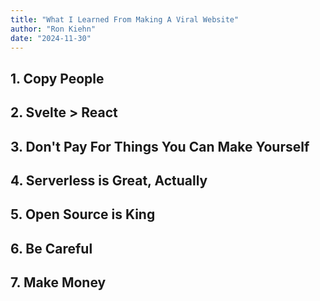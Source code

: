 ```yaml
---
title: "What I Learned From Making A Viral Website"
author: "Ron Kiehn"
date: "2024-11-30"
---
```




## 1. Copy People

## 2. Svelte > React

## 3. Don't Pay For Things You Can Make Yourself

## 4. Serverless is Great, Actually

## 5. Open Source is King

## 6. Be Careful

## 7. Make Money
